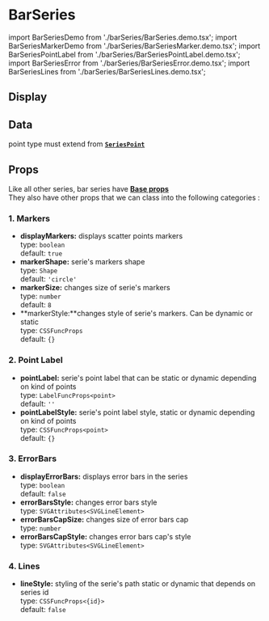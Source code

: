 # BarSeries

import BarSeriesDemo from './barSeries/BarSeries.demo.tsx';
import BarSeriesMarkerDemo from './barSeries/BarSeriesMarker.demo.tsx';
import BarSeriesPointLabel from './barSeries/BarSeriesPointLabel.demo.tsx';
import BarSeriesError from './barSeries/BarSeriesError.demo.tsx';
import BarSeriesLines from './barSeries/BarSeriesLines.demo.tsx';

## Display

<BarSeriesDemo/>

## Data

point type must extend from **[`SeriesPoint`](../500_types/data.md#1-seriespoint)**

## Props

Like all other series, bar series have **[Base props](./000_intro.md/#base-props)**<br/>
They also have other props that we can class into the following categories :

### 1. Markers

- **displayMarkers:** displays scatter points markers<br />
  type: `boolean`<br/>
  default: `true`
- **markerShape:** serie's markers shape<br />
  type: `Shape`<br/>
  default: `'circle'`
- **markerSize:** changes size of serie's markers<br />
  type: `number`<br/>
  default: `8`
- **markerStyle:**changes style of serie's markers. Can be dynamic or static<br />
  type: `CSSFuncProps`<br/>
  default: `{}`

<BarSeriesMarkerDemo/>

### 2. Point Label

- **pointLabel:** serie's point label that can be static or dynamic depending on kind of points<br />
  type: `LabelFuncProps<point>`<br/>
  default: `''`
- **pointLabelStyle:** serie's point label style, static or dynamic depending on kind of points<br />
  type: `CSSFuncProps<point>`<br/>
  default: `{}`

<BarSeriesPointLabel/>

### 3. ErrorBars

- **displayErrorBars:** displays error bars in the series<br />
  type: `boolean`<br/>
  default: `false`
- **errorBarsStyle:** changes error bars style<br />
  type: `SVGAttributes<SVGLineElement>`<br/>
- **errorBarsCapSize:** changes size of error bars cap<br />
  type: `number`<br/>
- **errorBarsCapStyle:** changes error bars cap's style<br />
  type: `SVGAttributes<SVGLineElement>`<br/>

<BarSeriesError/>

### 4. Lines

- **lineStyle:** styling of the serie's path static or dynamic that depends on series id<br />
  type: `CSSFuncProps<{id}>`<br/>
  default: `false`

<BarSeriesLines/>

